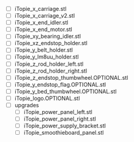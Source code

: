 - [ ] iTopie_x_carriage.stl
- [ ] iTopie_x_carriage_v2.stl
- [ ] iTopie_x_end_idler.stl
- [ ] iTopie_x_end_motor.stl
- [ ] iTopie_xy_bearing_idler.stl
- [ ] iTopie_xz_endstop_holder.stl
- [ ] iTopie_y_belt_holder.stl
- [ ] iTopie_y_lm8uu_holder.stl
- [ ] iTopie_z_rod_holder_left.stl
- [ ] iTopie_z_rod_holder_right.stl
- [ ] iTopie_z_endstop_thumbwheel.OPTIONAL.stl
- [ ] iTopie_y_endstop_flag.OPTIONAL.stl
- [ ] iTopie_y_bed_thumbwheel.OPTIONAL.stl
- [ ] iTopie_logo.OPTIONAL.stl
- [ ] upgrades
	- [ ] iTopie_power_panel_left.stl
	- [ ] iTopie_power_panel_right.stl
	- [ ] iTopie_power_supply_bracket.stl
	- [ ] iTopie_smoothieboard_panel.stl
